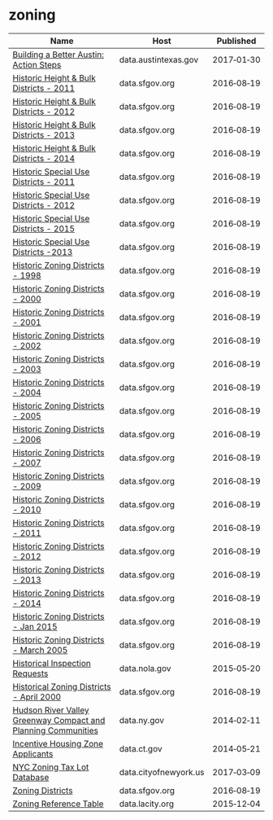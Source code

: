 # zoning

Name | Host | Published
---- | ---- | ---------
[Building a Better Austin: Action Steps](../datasets/6s5y-evgf.md) | data.austintexas.gov | 2017&#x2011;01&#x2011;30
[Historic Height & Bulk Districts - 2011](../datasets/qcxd-tp4u.md) | data.sfgov.org | 2016&#x2011;08&#x2011;19
[Historic Height & Bulk Districts - 2012](../datasets/u3m4-4qjy.md) | data.sfgov.org | 2016&#x2011;08&#x2011;19
[Historic Height & Bulk Districts - 2013](../datasets/bnc6-9btz.md) | data.sfgov.org | 2016&#x2011;08&#x2011;19
[Historic Height & Bulk Districts - 2014](../datasets/6h9b-eksg.md) | data.sfgov.org | 2016&#x2011;08&#x2011;19
[Historic Special Use Districts - 2011](../datasets/st6c-ij8w.md) | data.sfgov.org | 2016&#x2011;08&#x2011;19
[Historic Special Use Districts - 2012](../datasets/9d9m-eyy3.md) | data.sfgov.org | 2016&#x2011;08&#x2011;19
[Historic Special Use Districts - 2015](../datasets/et47-hd49.md) | data.sfgov.org | 2016&#x2011;08&#x2011;19
[Historic Special Use Districts -2013](../datasets/r6jz-e8rw.md) | data.sfgov.org | 2016&#x2011;08&#x2011;19
[Historic Zoning Districts - 1998](../datasets/aypm-4d84.md) | data.sfgov.org | 2016&#x2011;08&#x2011;19
[Historic Zoning Districts - 2000](../datasets/aksh-67x3.md) | data.sfgov.org | 2016&#x2011;08&#x2011;19
[Historic Zoning Districts - 2001](../datasets/pdvd-w2q4.md) | data.sfgov.org | 2016&#x2011;08&#x2011;19
[Historic Zoning Districts - 2002](../datasets/ftvx-vtyc.md) | data.sfgov.org | 2016&#x2011;08&#x2011;19
[Historic Zoning Districts - 2003](../datasets/kspe-fmej.md) | data.sfgov.org | 2016&#x2011;08&#x2011;19
[Historic Zoning Districts - 2004](../datasets/f883-k722.md) | data.sfgov.org | 2016&#x2011;08&#x2011;19
[Historic Zoning Districts - 2005](../datasets/u8bf-s4hg.md) | data.sfgov.org | 2016&#x2011;08&#x2011;19
[Historic Zoning Districts - 2006](../datasets/v9w2-c8v7.md) | data.sfgov.org | 2016&#x2011;08&#x2011;19
[Historic Zoning Districts - 2007](../datasets/rxim-5dpc.md) | data.sfgov.org | 2016&#x2011;08&#x2011;19
[Historic Zoning Districts - 2009](../datasets/u4br-5hb8.md) | data.sfgov.org | 2016&#x2011;08&#x2011;19
[Historic Zoning Districts - 2010](../datasets/w3j2-4hed.md) | data.sfgov.org | 2016&#x2011;08&#x2011;19
[Historic Zoning Districts - 2011](../datasets/by3b-5pje.md) | data.sfgov.org | 2016&#x2011;08&#x2011;19
[Historic Zoning Districts - 2012](../datasets/9xqx-n98b.md) | data.sfgov.org | 2016&#x2011;08&#x2011;19
[Historic Zoning Districts - 2013](../datasets/manb-7mxp.md) | data.sfgov.org | 2016&#x2011;08&#x2011;19
[Historic Zoning Districts - 2014](../datasets/jn35-yfmd.md) | data.sfgov.org | 2016&#x2011;08&#x2011;19
[Historic Zoning Districts - Jan 2015](../datasets/utj8-tgqr.md) | data.sfgov.org | 2016&#x2011;08&#x2011;19
[Historic Zoning Districts - March 2005](../datasets/d7vm-pqzv.md) | data.sfgov.org | 2016&#x2011;08&#x2011;19
[Historical Inspection Requests](../datasets/grqp-bvwk.md) | data.nola.gov | 2015&#x2011;05&#x2011;20
[Historical Zoning Districts - April 2000](../datasets/prs8-k8k3.md) | data.sfgov.org | 2016&#x2011;08&#x2011;19
[Hudson River Valley Greenway Compact and Planning Communities](../datasets/n58e-7e4m.md) | data.ny.gov | 2014&#x2011;02&#x2011;11
[Incentive Housing Zone Applicants](../datasets/cx54-imuf.md) | data.ct.gov | 2014&#x2011;05&#x2011;21
[NYC Zoning Tax Lot Database](../datasets/fdkv-4t4z.md) | data.cityofnewyork.us | 2017&#x2011;03&#x2011;09
[Zoning Districts](../datasets/8br2-hhp3.md) | data.sfgov.org | 2016&#x2011;08&#x2011;19
[Zoning Reference Table](../datasets/ikdx-vgub.md) | data.lacity.org | 2015&#x2011;12&#x2011;04

